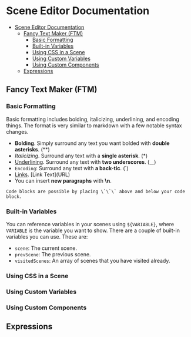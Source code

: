 # Scene Editor Documentation

- [Scene Editor Documentation](#scene-editor-documentation)
  - [Fancy Text Maker (FTM)](#fancy-text-maker-ftm)
    - [Basic Formatting](#basic-formatting)
    - [Built-in Variables](#built-in-variables)
    - [Using CSS in a Scene](#using-css-in-a-scene)
    - [Using Custom Variables](#using-custom-variables)
    - [Using Custom Components](#using-custom-components)
  - [Expressions](#expressions)

## Fancy Text Maker (FTM)

### Basic Formatting

Basic formatting includes bolding, italicizing, underlining, and encoding things. The format is very similar to markdown with a few notable syntax changes.

- **Bolding**. Simply surround any text you want bolded with **double asterisks**. (\*\*)
- _Italicizing_. Surround any text with a **single asterisk**. (\*)
- <u>Underlining</u>. Surround any text with **two underscores**. (\_\_)
- `Encoding`: Surround any text with **a back-tic**. (`)
- [Links](https://www.youtube.com/watch?v=dQw4w9WgXcQ). \[Link Text\]\(URL\)
- You can insert **new paragraphs** with **\n**.

```
Code blocks are possible by placing \`\`\` above and below your code block.
```

### Built-in Variables

You can reference variables in your scenes using `${VARIABLE}`, where `VARIABLE` is the variable you want to show. There are a couple of built-in variables you can use. These are:

- `scene`: The current scene.
- `prevScene`: The previous scene.
- `visitedScenes`: An array of scenes that you have visited already.

### Using CSS in a Scene

### Using Custom Variables

### Using Custom Components

## Expressions
